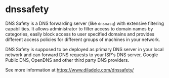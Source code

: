 # dnssafety

DNS Safety is a DNS forwarding server (like `dnsmasq`) with extensive filtering capabilities. It allows administrator to filter access to domain names by categories, easily block access to user specified domains and provides different access policies for different groups of machines in your network.

DNS Safety is supposed to be deployed as primary DNS server in your local network and can forward DNS requests to your ISP's DNS server, Google Public DNS, OpenDNS and other third party DNS providers. 

See more information at https://www.diladele.com/dnssafety/
